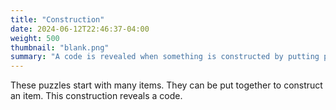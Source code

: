 ```yaml
---
title: "Construction"
date: 2024-06-12T22:46:37-04:00
weight: 500
thumbnail: "blank.png"
summary: "A code is revealed when something is constructed by putting pieces together."
---
```


These puzzles start with many items. They can be put together to construct
an item. This construction reveals a code.

